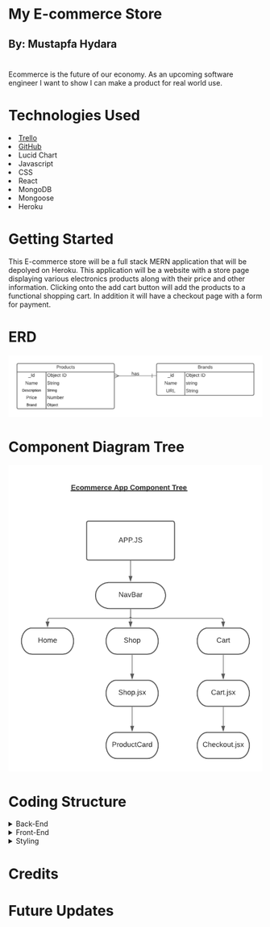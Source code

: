 # My E-commerce Store
## By: Mustapfa Hydara
#
Ecommerce is the future of our economy. As an upcoming software engineer I want to show I can make a product for real world use.

# Technologies Used
<li>  <a href = "https://trello.com/b/BNq3IkjE/ecommerce-store">Trello </a>
<li>  <a href = "https://github.com/mhydara0624/Ecommercestore">GitHub </a>
<li> Lucid Chart
<li> Javascript
<li> CSS
<li> React
<li> MongoDB
<li> Mongoose
<li> Heroku

# Getting Started
This E-commerce store will be a full stack MERN application that will be depolyed on Heroku. This application will be a website with a store page displaying various electronics products along with their price and other information. Clicking onto the add cart button will add the products to a functional shopping cart. In addition it will have a checkout page with a form for payment.

# ERD
 <img src = 'mdpictures/EcommerceERD3.png'>

 # Component Diagram Tree
 <img src = 'mdpictures/componenttreecommerce21.png'>

# Coding Structure
<details>
<summary> Back-End</summary>
</details>  

<details>
<summary> Front-End</summary>
</details>  

<details>
<summary> Styling</summary>
</details>  
 
 # Credits


 # Future Updates